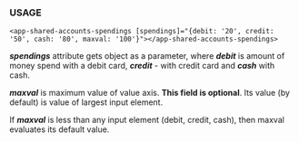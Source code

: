 ### **USAGE**

`<app-shared-accounts-spendings [spendings]="{debit: '20', credit: '50', cash: '80', maxval: '100'}"></app-shared-accounts-spendings>`

**_spendings_** attribute gets object as a parameter, where **_debit_** is amount of money spend with a debit card, **_credit_** - with credit card and **_cash_** with cash.

**_maxval_** is maximum value of value axis. **This field is optional**. Its value (by default) is value of largest input element.

If **_maxval_** is less than any input element (debit, credit, cash), then maxval evaluates its default value.
